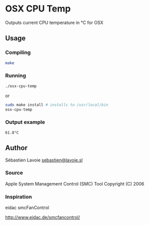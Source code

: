 # OSX CPU Temp

Outputs current CPU temperature in °C for OSX

## Usage 

### Compiling
```bash
make
```

### Running

```bash
./osx-cpu-temp
```

or

```bash
sudo make install # installs to /usr/local/bin
osx-cpu-temp
```

### Output example

`61.8°C`

## Author 

Sébastien Lavoie <sebastien@lavoie.sl>

### Source 

Apple System Management Control (SMC) Tool 
Copyright (C) 2006

### Inspiration 

eidac smcFanControl

http://www.eidac.de/smcfancontrol/
